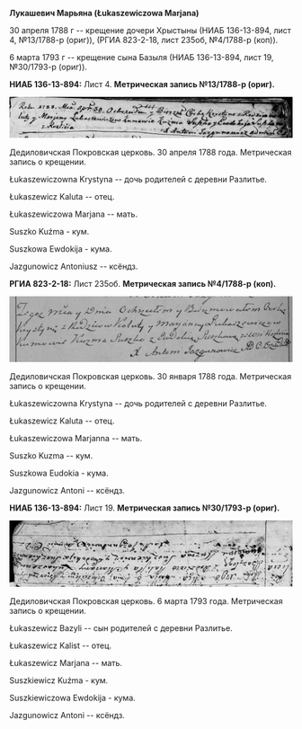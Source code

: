 **Лукашевич Марьяна (Łukaszewiczowa Marjana)**

30 апреля 1788 г -- крещение дочери Хрыстыны (НИАБ 136-13-894, лист 4,
№13/1788-р (ориг)), (РГИА 823-2-18, лист 235об, №4/1788-р (коп)).

6 марта 1793 г -- крещение сына Базыля (НИАБ 136-13-894, лист 19,
№30/1793-р (ориг)).

**НИАБ 136-13-894:** Лист 4. **Метрическая запись №13/1788-р (ориг).**

![](./media/c514de1e84e56f5dd9012acd2a3ce7fdc46173b8.png)

Дедиловичская Покровская церковь. 30 апреля 1788 года. Метрическая
запись о крещении.

Łukaszewiczowna Krystyna -- дочь родителей с деревни Разлитье.

Łukaszewicz Kaluta -- отец.

Łukaszewiczowa Marjana -- мать.

Suszko Kuźma - кум.

Suszkowa Ewdokija - кума.

Jazgunowicz Antoniusz -- ксёндз.

**РГИА 823-2-18:** Лист 235об. **Метрическая запись №4/1788-р (коп).**

![](./media/c52346fafcfe90cb0be448259e73379b6287e9eb.png)

Дедиловичская Покровская церковь. 30 января 1788 года. Метрическая
запись о крещении.

Łukaszewiczowna Krystyna -- дочь родителей с деревни Разлитье.

Łukaszewicz Kaluta -- отец.

Łukaszewiczowa Marjanna -- мать.

Suszko Kuzma -- кум.

Suszkowa Eudokia - кума.

Jazgunowicz Antoni -- ксёндз.

**НИАБ 136-13-894:** Лист 19. **Метрическая запись №30/1793-р (ориг).**

![](./media/50bfaaa6b6794e6504bd7781326015f55aad94ff.png)

Дедиловичская Покровская церковь. 6 марта 1793 года. Метрическая запись
о крещении.

Łukaszewicz Bazyli -- сын родителей с деревни Разлитье.

Łukaszewicz Kalist -- отец.

Łukaszewicz Marjana -- мать.

Suszkiewicz Kuźma - кум.

Suszkiewiczowa Ewdokija - кума.

Jazgunowicz Antoni -- ксёндз.
